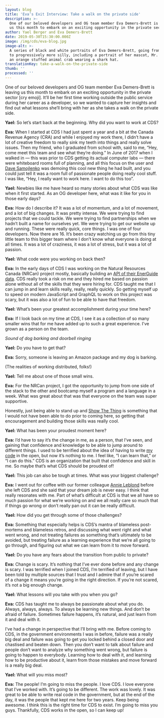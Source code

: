 ```yaml
---
layout: blog
title: 'Eva’s Exit Interview: Take a walk on the private side'
description: >-
  One of our beloved developers and OG team member Eva Demers-Brett is leaving
  us this month to embark on an exciting opportunity in the private sector.
author: Yael Berger and Eva Demers-Brett
date: 2019-05-30T15:30:00.000Z
image: /img/cds/eva-blog.jpg
image-alt: >-
  A series of black and white portraits of Eva Demers-Brett, going from serious
  to progressively more silly, including a portrait of her mascot, Mr. Pinchey,
  an orange stuffed animal crab wearing a shark hat.
translationKey: take-a-walk-on-the-private-side
thumb: ''
processed: ''
---
```

One of our beloved developers and OG team member Eva Demers-Brett is leaving us this month to embark on an exciting opportunity in the private sector [cry emoji]. It’ll be her first time working outside the public service during her career as a developer, so we wanted to capture her insights and find out what lessons she’ll bring with her as she takes a walk on the private side.

**Yael:** So let’s start back at the beginning. Why did you want to work at CDS?

**Eva:** When I started at CDS I had just spent a year and a bit at the Canada Revenue Agency (CRA) and while I enjoyed my work there, I didn’t have a lot of creative freedom to really sink my teeth into things and really solve issues. Then my friend, who I graduated from school with, said to me, “Hey, come meet this team and see what they’re doing.” In June of 2017 when I walked in — this was prior to CDS getting its actual computer labs — there were whiteboard rooms full of planning, and all this focus on the user and [Dave Samojlenko](https://github.com/dsamojlenko) was demoing this cool new thing he had built, and you could just tell it was a room full of passionate people doing really cool stuff. I was like, “Hey, I really want to work here. I want to do this too”.

**Yael:** Newbies like me have heard so many stories about what CDS was like when it first started. As an OG developer here, what was it like for you in those early days?

**Eva:** How do I describe it? It was a lot of momentum, and a lot of movement, and a lot of big changes. It was pretty intense. We were trying to find projects that we could tackle. We were trying to find partnerships when we hadn’t built a name for ourselves yet. We were trying to get our website up and running. These were really quick, core things. I was one of four developers. Now there are 16. It’s been crazy watching us go from this tiny little team to this bigger team where I don’t know what everyone is doing at all times. It was a lot of craziness, it was a lot of stress, but it was a lot of passion. 

**Yael:** What code were you working on back then?

**Eva:** In the early days of CDS I was working on the Natural Resources Canada (NRCan) project mostly, basically building an [API of their EnerGuide data](https://digital.canada.ca/products/). CDS really took a risk on me and they hired me based on passion alone without all of the skills that they were hiring for. CDS taught me that I can jump in and learn skills really, really, really quickly. So getting myself up to speed on modern JavaScript and GraphQL to work on this project was scary, but it was also a lot of fun to be able to have that freedom. 

**Yael:** What’s been your greatest accomplishment during your time here?

**Eva:** If I look back on my time at CDS, I see it as a collection of so many smaller wins that for me have added up to such a great experience. I’ve grown as a person on the team. 

*Sound of dog barking and doorbell ringing*

**Yael:** Do you have to get that?

**Eva:** Sorry, someone is leaving an Amazon package and my dog is barking. 

(The realities of working distributed, folks!)

**Yael:** Tell me about one of those small wins.

**Eva:** For the NRCan project, I got the opportunity to jump from one side of the stack to the other and bootcamp myself a program and a language in a week. What was great about that was that everyone on the team was super supportive. 

Honestly, just being able to stand up and [Show The Thing](https://digital.canada.ca/2018/07/31/showing-the-whole-iceberg/) is something that I would not have been able to do prior to coming here, so getting that encouragement and building those skills was really cool. 

**Yael:** What has been your proudest moment here?

**Eva:** I’d have to say it’s the change in me, as a person, that I’ve seen, and gaining that confidence and knowledge to be able to jump around to different things. I used to be terrified about the idea of having to write [my code](https://github.com/evadb) in the open, but now it’s nothing to me. I feel like, “I can learn that,” or “I can do this.” CDS is an organization that built that confidence and skill in me. So maybe that’s what CDS should be proudest of!

**Yael:** This job can also be tough at times. What was your biggest challenge?

**Eva:** I went out for coffee with our former colleague [Annie Leblond](https://twitter.com/leblond_annie) before she left CDS and she said that your dream job is never easy. I think that really resonates with me. Part of what’s difficult at CDS is that we all have so much passion for what we’re working on and we all really care so much that if things go wrong or don’t really pan out it can be really difficult. 

**Yael:** How did you get through some of those challenges?
 
**Eva:** Something that especially helps is CDS’s mantra of blameless post-mortems and blameless retros, and discussing what went right and what went wrong, and not treating failures as something that’s ultimately to be avoided, but treating failure as a learning experience that we’re all going to go through, and figuring out what we can learn from it to move forward. 

**Yael:** Do you have any fears about the transition from public to private?

**Eva:** Change is scary. It’s nothing that I’ve ever done before and any change is scary. I was terrified when I joined CDS, I’m terrified of leaving, but I have been told by multiple sources that I trust and I admire that if you’re scared of a change it means you’re going in the right direction. If you’re not scared, it’s not a big enough change. 

**Yael:** What lessons will you take with you when you go?

**Eva:** CDS has taught me to always be passionate about what you do. Always, always, always. To always be learning new things. And don’t be afraid of failure. Sometimes failure happens, it’s natural, and just learn from it and deal with it. 

I’ve had a change in perspective that I’ll bring with me. Before coming to CDS, in the government environments I was in before, failure was a really big deal and failure was going to get you locked behind a closed door and chastised and beaten down. Then you don’t want to talk about failure and people don’t want to analyze why something went wrong, but failure is going to happen to everybody. Learning how to deal with it, and learning how to be productive about it, learn from those mistakes and move forward is a really big deal. 

**Yael:** What will you miss most?

**Eva:** The people! I’m going to miss the people. I love CDS. I love everyone that I’ve worked with. It’s going to be different. The work was lovely. It was great to be able to write real code in the government, but at the end of the day, it was the people that kept me here for two years. 
Keep being awesome. I think this is the right time for CDS to exist. I’m going to miss you guys. Thankfully, CDS works in the open, so I can keep up!
